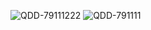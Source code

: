 ![QDD-79111222](http://01.png "QDD-79")
![QDD-791111](https://github.com/innfos/wiki/blob/master/cn/img/test.png "QDD-7922")
